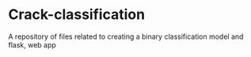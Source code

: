 # Crack-classification
A repository of files related to creating a binary classification model and flask, web app
